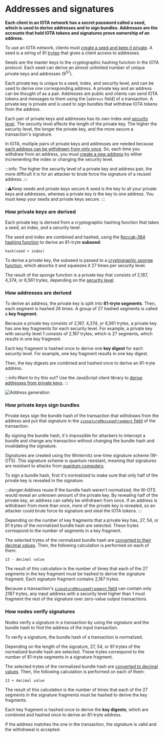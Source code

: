 # Addresses and signatures

**Each client in an IOTA network has a secret password called a seed, which is used to derive addresses and to sign bundles. Addresses are the accounts that hold IOTA tokens and signatures prove ownership of an address.**

To use an IOTA network, clients must [create a seed and keep it private](root://getting-started/0.1/tutorials/create-a-seed.md). A seed is a string of 81 [trytes](../references/tryte-alphabet.md) that gives a client access to addresses.  
 
Seeds are the master keys to the cryptographic hashing function in the IOTA protocol. Each seed can derive an almost unlimited number of unique private keys and addresses (9<sup>57</sup>).

Each private key is unique to a seed, index, and security level, and can be used to derive one corresponding address. A private key and an address can be thought of as a pair. Addresses are public and clients can send IOTA tokens and messages to them using the [`address` field] of a transaction. A private key is private and is used to sign bundles that withdraw IOTA tokens from the address.

Each pair of private keys and addresses has its own index and [security level](../references/security-levels.md). The security level affects the length of the private key. The higher the security level, the longer the private key, and the more secure a transaction's signature.

In IOTA, multiple pairs of private keys and addresses are needed because [each address can be withdrawn from only once](#address-reuse). So, each time you withdraw from an address, you must [create a new address](../how-to-guides/create-an-address.md) by either incrementing the index or changing the security level.

:::info:
The higher the security level of a private key and address pair, the more difficult it is for an attacker to brute force the signature of a reused address.
:::

:::warning:Keep seeds and private keys secure
A seed is the key to all your private keys and addresses, whereas a private key is the key to one address. You must keep your seeds and private keys secure.
:::

### How private keys are derived

Each private key is derived from a cryptographic hashing function that takes a seed, an index, and a security level. 

The seed and index are combined and hashed, using the [Keccak-384 hashing function](https://keccak.team/keccak.html) to derive an 81-tryte **subseed**:

    hash(seed + index)

To derive a private key, the subseed is passed to a [cryptographic sponge function](https://en.wikipedia.org/wiki/Sponge_function), which absorbs it and squeezes it 27 times per security level.

The result of the sponge function is a private key that consists of 2,187, 4,374, or 6,561 trytes, depending on the [security level](../references/security-levels.md).

### How addresses are derived

To derive an address, the private key is split into **81-tryte segments**. Then, each segment is hashed 26 times. A group of 27 hashed segments is called a **key fragment**.

Because a private key consists of 2,187, 4,374, or 6,561 trytes, a private key has one key fragments for each security level. For example, a private key with security level 1 consists of 2,187 trytes, which is 27 segments, which results in one key fragment.

Each key fragment is hashed once to derive one **key digest** for each security level. For example, one key fragment results in one key digest.

Then, the key digests are combined and hashed once to derive an 81-tryte address.

:::info:Want to try this out?
Use the JavaScript client library to [derive addresses from private keys](../how-to-guides/derive-addresses-from-private-keys.md).
:::

![Address generation](../address-generation.png)

### How private keys sign bundles

Private keys sign the bundle hash of the transaction that withdraws from the address and put that signature in the [`signatureMessageFragment` field](../references/structure-of-a-transaction.md) of the transaction.

By signing the bundle hash, it's impossible for attackers to intercept a bundle and change any transaction without changing the bundle hash and invalidating the signature.

Signatures are created using the Winternitz one-time signature scheme (W-OTS). This signature scheme is quantum resistant, meaning that signatures are resistant to attacks from [quantum computers](https://en.wikipedia.org/wiki/Quantum_computing).

To sign a bundle hash, first it's normalized to make sure that only half of the private key is revealed in the signature.
<a id="address-reuse"></a>

:::danger:Address reuse
If the bundle hash weren't normalized, the W-OTS would reveal an unknown amount of the private key. By revealing half of the private key, an address can safely be withdrawn from once. If an address is withdrawn from more than once, more of the private key is revealed, so an attacker could brute force its signature and steal the IOTA tokens.
:::

Depending on the number of key fragments that a private key has, 27, 54, or 81 trytes of the normalized bundle hash are selected. These trytes correspond to the number of segments in a key fragment.

The selected trytes of the normalized bundle hash are [converted to their decimal values](../references/tryte-alphabet.md). Then, the following calculation is performed on each of them:

    13 - decimal value

The result of this calculation is the number of times that each of the 27 segments in the key fragment must be hashed to derive the signature fragment. Each signature fragment contains 2,187 trytes.

Because a transaction's [`signatureMessageFragment` field](../references/structure-of-a-transaction.md) can contain only 2187 trytes, any input address with a security level higher than 1 must fragment the rest of the signature over zero-value output transactions.

### How nodes verify signatures

Nodes verify a signature in a transaction by using the signature and the bundle hash to find the address of the input transaction.

To verify a signature, the bundle hash of a transaction is normalized.

Depending on the length of the signature, 27, 54, or 81 trytes of the normalized bundle hash are selected. These trytes correspond to the number of 81-tryte segments in a signature fragment.

The selected trytes of the normalized bundle hash are [converted to decimal values](../references/tryte-alphabet.md). Then, the following calculation is performed on each of them:

    13 + decimal value

The result of this calculation is the number of times that each of the 27 segments in the signature fragments must be hashed to derive the key fragments.

Each key fragment is hashed once to derive the **key digests**, which are combined and hashed once to derive an 81-tryte address.

If the address matches the one in the transaction, the signature is valid and the withdrawal is accepted.
